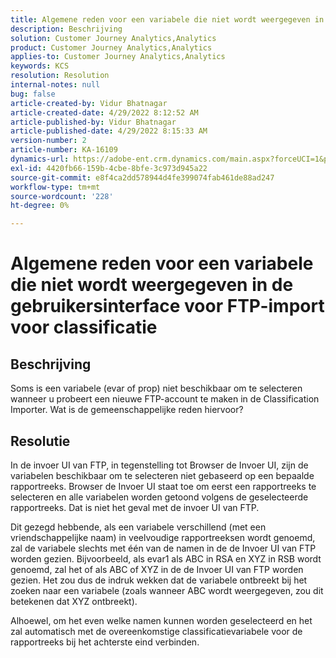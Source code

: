 ```yaml
---
title: Algemene reden voor een variabele die niet wordt weergegeven in de gebruikersinterface voor FTP-import voor classificatie
description: Beschrijving
solution: Customer Journey Analytics,Analytics
product: Customer Journey Analytics,Analytics
applies-to: Customer Journey Analytics,Analytics
keywords: KCS
resolution: Resolution
internal-notes: null
bug: false
article-created-by: Vidur Bhatnagar
article-created-date: 4/29/2022 8:12:52 AM
article-published-by: Vidur Bhatnagar
article-published-date: 4/29/2022 8:15:33 AM
version-number: 2
article-number: KA-16109
dynamics-url: https://adobe-ent.crm.dynamics.com/main.aspx?forceUCI=1&pagetype=entityrecord&etn=knowledgearticle&id=a2c6d429-94c7-ec11-a7b6-0022480a1de4
exl-id: 4420fb66-159b-4cbe-8bfe-3c973d945a22
source-git-commit: e8f4ca2dd578944d4fe399074fab461de88ad247
workflow-type: tm+mt
source-wordcount: '228'
ht-degree: 0%

---
```


# Algemene reden voor een variabele die niet wordt weergegeven in de gebruikersinterface voor FTP-import voor classificatie

## Beschrijving


Soms is een variabele (evar of prop) niet beschikbaar om te selecteren wanneer u probeert een nieuwe FTP-account te maken in de Classification Importer. Wat is de gemeenschappelijke reden hiervoor?


## Resolutie


In de invoer UI van FTP, in tegenstelling tot Browser de Invoer UI, zijn de variabelen beschikbaar om te selecteren niet gebaseerd op een bepaalde rapportreeks. Browser de Invoer UI staat toe om eerst een rapportreeks te selecteren en alle variabelen worden getoond volgens de geselecteerde rapportreeks. Dat is niet het geval met de invoer UI van FTP.

Dit gezegd hebbende, als een variabele verschillend (met een vriendschappelijke naam) in veelvoudige rapportreeksen wordt genoemd, zal de variabele slechts met één van de namen in de de Invoer UI van FTP worden gezien. Bijvoorbeeld, als evar1 als ABC in RSA en XYZ in RSB wordt genoemd, zal het of als ABC of XYZ in de de Invoer UI van FTP worden gezien. Het zou dus de indruk wekken dat de variabele ontbreekt bij het zoeken naar een variabele (zoals wanneer ABC wordt weergegeven, zou dit betekenen dat XYZ ontbreekt).

Alhoewel, om het even welke namen kunnen worden geselecteerd en het zal automatisch met de overeenkomstige classificatievariabele voor de rapportreeks bij het achterste eind verbinden.
